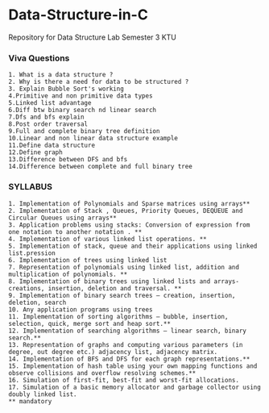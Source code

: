 # Data-Structure-in-C
Repository for Data Structure Lab Semester 3 KTU

### Viva Questions
    1. What is a data structure ?
    2. Why is there a need for data to be structured ?
    3. Explain Bubble Sort's working
    4.Primitive and non primitive data types
    5.Linked list advantage
    6.Diff btw binary search nd linear search
    7.Dfs and bfs explain
    8.Post order traversal
    9.Full and complete binary tree definition
    10.Linear and non linear data structure example
    11.Define data structure
    12.Define graph
    13.Difference between DFS and bfs 
    14.Difference between complete and full binary tree
    
### SYLLABUS
    1. Implementation of Polynomials and Sparse matrices using arrays**
    2. Implementation of Stack , Queues, Priority Queues, DEQUEUE and Circular Queues using arrays**
    3. Application problems using stacks: Conversion of expression from one notation to another notation . **
    4. Implementation of various linked list operations. **
    5. Implementation of stack, queue and their applications using linked list.pression
    6. Implementation of trees using linked list
    7. Representation of polynomials using linked list, addition and multiplication of polynomials. **
    8. Implementation of binary trees using linked lists and arrays- creations, insertion, deletion and traversal. **
    9. Implementation of binary search trees – creation, insertion, deletion, search
    10. Any application programs using trees
    11. Implementation of sorting algorithms – bubble, insertion, selection, quick, merge sort and heap sort.**
    12. Implementation of searching algorithms – linear search, binary search.**
    13. Representation of graphs and computing various parameters (in degree, out degree etc.) adjacency list, adjacency matrix.
    14. Implementation of BFS and DFS for each graph representations.**
    15. Implementation of hash table using your own mapping functions and observe collisions and overflow resolving schemes.**
    16. Simulation of first-fit, best-fit and worst-fit allocations.
    17. Simulation of a basic memory allocator and garbage collector using doubly linked list.
    ** mandatory
